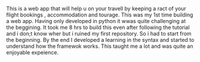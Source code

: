 This is a web app that will help u on your travell by keeping a ract of your flight bookings , accommodation and tourage.
This was my 1st time building a web app.
Having only developed in python it wwas quite challenging at the beggining.
It took me 8 hrs to build this even after following the tutorial and i don;t know wher but i ruined my first repository.
So i had to start from the beginning.
By the end I developed a learning in the syntax and started to understand how the framewok works.
This taught me a lot and was quite an enjoyable expeience.


